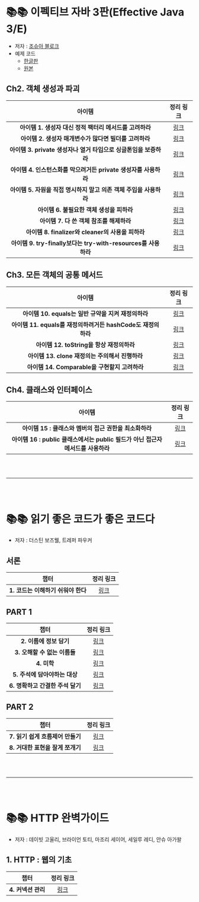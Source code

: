 # 📚📚 이펙티브 자바 3판(Effective Java 3/E)
* 저자 : [조슈아 블로크](https://github.com/jbloch)
* 예제 코드
  - [한글판](https://github.com/WegraLee/effective-java-3e-source-code)
  - [원본](https://github.com/jbloch/effective-java-3e-source-code)

## Ch2. 객체 생성과 파괴
| 아이템 | 정리 링크
:---: | :---:
**아이템 1. 생성자 대신 정적 팩터리 메서드를 고려하라** | [링크](https://github.com/MinChul-Son/Book-for-Developer/blob/main/Effective%20Java%203E/Ch02/Item1.md)
**아이템 2. 생성자 매개변수가 많다면 빌더를 고려하라** | [링크](https://github.com/MinChul-Son/Book-for-Developer/blob/main/Effective%20Java%203E/Ch02/Item2.md)
**아이템 3. private 생성자나 열거 타입으로 싱글톤임을 보증하라** | [링크](https://github.com/MinChul-Son/Book-for-Developer/blob/main/Effective%20Java%203E/Ch02/Item3.md)
**아이템 4. 인스턴스화를 막으려거든 private 생성자를 사용하라** | [링크](https://github.com/MinChul-Son/Book-for-Developer/blob/main/Effective%20Java%203E/Ch02/Item4.md)
**아이템 5. 자원을 직접 명시하지 말고 의존 객체 주입을 사용하라** | [링크](https://github.com/MinChul-Son/Book-for-Developer/blob/main/Effective%20Java%203E/Ch02/Item5.md)
**아이템 6. 불필요한 객체 생성을 피하라** | [링크](https://github.com/MinChul-Son/Book-for-Developer/blob/main/Effective%20Java%203E/Ch02/Item6.md)
**아이템 7. 다 쓴 객체 참조를 해제하라** | [링크](https://github.com/MinChul-Son/Book-for-Developer/blob/main/Effective%20Java%203E/Ch02/Item7.md)
**아이템 8. finalizer와 cleaner의 사용을 피하라** | [링크](https://github.com/MinChul-Son/Book-for-Developer/blob/main/Effective%20Java%203E/Ch02/Item8.md)
**아이템 9. try-finally보다는 try-with-resources를 사용하라** | [링크](https://github.com/MinChul-Son/Book-for-Developer/blob/main/Effective%20Java%203E/Ch02/Item9.md)

## Ch3. 모든 객체의 공통 메서드
| 아이템 | 정리 링크
:---: | :---:
**아이템 10. equals는 일반 규약을 지켜 재정의하라** | [링크](https://github.com/MinChul-Son/Book-for-Developer/blob/main/Effective%20Java%203E/Ch03/Item10.md)
**아이템 11. equals를 재정의하려거든 hashCode도 재정의하라** | [링크](https://github.com/MinChul-Son/Book-for-Developer/blob/main/Effective%20Java%203E/Ch03/Item11.md)
**아이템 12. toString을 항상 재정의하라** | [링크](https://github.com/MinChul-Son/Book-for-Developer/blob/main/Effective%20Java%203E/Ch03/Item12.md)
**아이템 13. clone 재정의는 주의해서 진행하라** | [링크](https://github.com/MinChul-Son/Book-for-Developer/blob/main/Effective%20Java%203E/Ch03/Item13.md)
**아이템 14. Comparable을 구현할지 고려하라** | [링크](https://github.com/MinChul-Son/Book-for-Developer/blob/main/Effective%20Java%203E/Ch03/Item14.md)

## Ch4. 클래스와 인터페이스
| 아이템 | 정리 링크
:---: | :---:
**아이템 15 : 클래스와 멤버의 접근 권한을 최소화하라** | [링크](https://github.com/MinChul-Son/Book-for-Developer/blob/main/Effective%20Java%203E/Ch04/Item15.md)
**아이템 16 : public 클래스에서는 public 필드가 아닌 접근자 메서드를 사용하라** | [링크](https://github.com/MinChul-Son/Book-for-Developer/tree/main/Effective%20Java%203E/Ch04/Item16.md)

<br>
<br>

--------------------------------

<br>
<br>

# 📚📚 읽기 좋은 코드가 좋은 코드다
* 저자 : 더스틴 보즈웰, 트레퍼 파우커

## 서론
| 챕터 | 정리 링크
:---: | :---:
**1. 코드는 이해하기 쉬워야 한다** | [링크](https://github.com/MinChul-Son/Book-for-Developer/blob/main/The%20Art%20of%20Readable%20Code/ch01.md)


## PART 1
| 챕터 | 정리 링크
:---: | :---:
**2. 이름에 정보 담기** | [링크](https://github.com/MinChul-Son/Book-for-Developer/blob/main/The%20Art%20of%20Readable%20Code/Part%201/ch02.md)
**3. 오해할 수 없는 이름들** | [링크](https://github.com/MinChul-Son/Book-for-Developer/blob/main/The%20Art%20of%20Readable%20Code/Part%201/ch03.md)
**4. 미학** | [링크](https://github.com/MinChul-Son/Book-for-Developer/blob/main/The%20Art%20of%20Readable%20Code/Part%201/ch04.md)
**5. 주석에 담아야하는 대상** | [링크](https://github.com/MinChul-Son/Book-for-Developer/blob/main/The%20Art%20of%20Readable%20Code/Part%201/ch05.md)
**6. 명확하고 간결한 주석 달기** | [링크](https://github.com/MinChul-Son/Book-for-Developer/tree/main/The%20Art%20of%20Readable%20Code/Part%201/ch06.md)


## PART 2
| 챕터 | 정리 링크
:---: | :---:
**7. 읽기 쉽게 흐름제어 만들기** | [링크](https://github.com/MinChul-Son/Book-for-Developer/blob/main/The%20Art%20of%20Readable%20Code/Part%202/ch07.md)
**8. 거대한 표현을 잘게 쪼개기** | [링크](https://github.com/MinChul-Son/Book-for-Developer/blob/main/The%20Art%20of%20Readable%20Code/Part%202/ch08.md)



<br>
<br>

--------------------------------

<br>
<br>

# 📚📚 HTTP 완벽가이드
* 저자 : 데이빗 고울리, 브라이언 토티, 마조리 세이어, 세일루 레디, 안슈 아가왈

## 1. HTTP : 웹의 기초
| 챕터 | 정리 링크
:---: | :---:
**4. 커넥션 관리** | [링크](https://github.com/MinChul-Son/Book-for-Developer/blob/main/HTTP%20%EC%99%84%EB%B2%BD%20%EA%B0%80%EC%9D%B4%EB%93%9C/4%EC%9E%A5.%20%EC%BB%A4%EB%84%A5%EC%85%98%20%EA%B4%80%EB%A6%AC.md)
